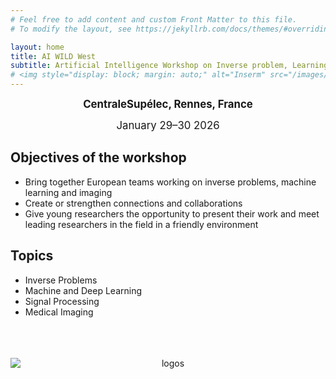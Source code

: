```yaml
---
# Feel free to add content and custom Front Matter to this file.
# To modify the layout, see https://jekyllrb.com/docs/themes/#overriding-theme-defaults

layout: home
title: AI WILD West 
subtitle: Artificial Intelligence Workshop on Inverse problem, Learning, imaging & Data science in the West
# <img style="display: block; margin: auto;" alt="Inserm" src="/images/logos/inserm.png"> 
---
```

<p style="text-align: center;"> 
  <span style="font-size: larger;"><strong>CentraleSupélec, Rennes, France</strong></span>
</p>

<p style="text-align: center;">
  <span style="font-size: larger;">January 29–30 2026</span>
</p>

<style>
.slideshow-container {
  max-width: 600px;
  position: relative;
  margin: auto;
}

.slide {
  display: none;
  text-align: center;
}

.slide img {
  width: 100%;
  height: auto;
  border-radius: 10px;
}

.fade {
  animation: fadeEffect 1.5s;
}

@keyframes fadeEffect {
  from {opacity: 0.4} 
  to {opacity: 1}
}
</style>

<div class="slideshow-container">

  <div class="slide fade">
    <img src="/images/supelec1.jpg" alt="CentraleSupélec">
  </div>

  <div class="slide fade">
    <img src="/images/rennes2.jpg" alt="Rennes 2">
  </div>

  <div class="slide fade">
    <img src="/images/rennes4.jpg" alt="Rennes 3">
  </div>

  <div class="slide fade">
    <img src="/images/rennes2.jpg" alt="Rennes 4">
  </div>

</div>

<script>
let slideIndex = 0;
showSlides();

function showSlides() {
  let i;
  const slides = document.getElementsByClassName("slide");
  for (i = 0; i < slides.length; i++) {
    slides[i].style.display = "none";  
  }
  slideIndex++;
  if (slideIndex > slides.length) { slideIndex = 1 }    
  slides[slideIndex-1].style.display = "block";  
  setTimeout(showSlides, 6000); // Change image every 3 seconds
}
</script>

<!--
<p style="text-align: center;">
<img title="a title" alt="Rennes" src="/images/supelec1.jpg">
</p>
-->



## Objectives of the workshop

- Bring together European teams working on inverse problems, machine learning and imaging
- Create or strengthen connections and collaborations 
- Give young researchers the opportunity to present their work and meet leading researchers in the field in a friendly environment

## Topics

- Inverse Problems
- Machine and Deep Learning
- Signal Processing
- Medical Imaging


<br /> 
<br /> 
<br /> 







<center><img style="display: block; margin: auto;" alt="logos" src="/images/logos/logos.png"></center>








